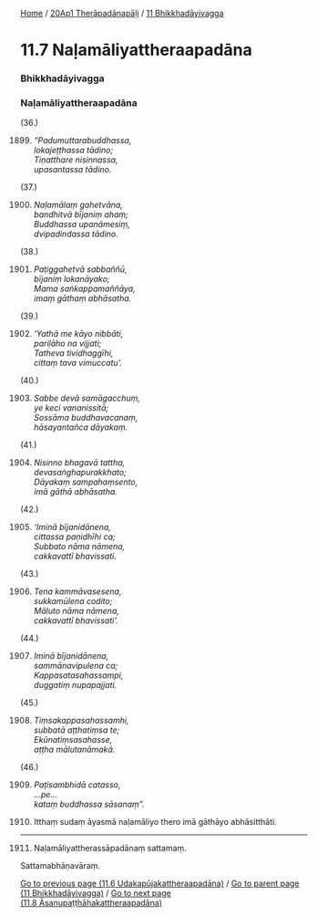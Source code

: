 
[Home](/) / [20Ap1 Therāpadānapāḷi](/tipitaka/20Ap1.md) / [11 Bhikkhadāyivagga](/tipitaka/20Ap1/11.md)

# 11.7 Naḷamāliyattheraapadāna

### Bhikkhadāyivagga

### Naḷamāliyattheraapadāna

(36.)

1899. _“Padumuttarabuddhassa,_  
_lokajeṭṭhassa tādino;_  
_Tiṇatthare nisinnassa,_  
_upasantassa tādino._  


(37.)

1900. _Naḷamālaṃ gahetvāna,_  
_bandhitvā bījaniṃ ahaṃ;_  
_Buddhassa upanāmesiṃ,_  
_dvipadindassa tādino._  


(38.)

1901. _Paṭiggahetvā sabbaññū,_  
_bījaniṃ lokanāyako;_  
_Mama saṅkappamaññāya,_  
_imaṃ gāthaṃ abhāsatha._  


(39.)

1902. _‘Yathā me kāyo nibbāti,_  
_pariḷāho na vijjati;_  
_Tatheva tividhaggīhi,_  
_cittaṃ tava vimuccatu’._  


(40.)

1903. _Sabbe devā samāgacchuṃ,_  
_ye keci vananissitā;_  
_Sossāma buddhavacanaṃ,_  
_hāsayantañca dāyakaṃ._  


(41.)

1904. _Nisinno bhagavā tattha,_  
_devasaṅghapurakkhato;_  
_Dāyakaṃ sampahaṃsento,_  
_imā gāthā abhāsatha._  


(42.)

1905. _‘Iminā bījanidānena,_  
_cittassa paṇidhīhi ca;_  
_Subbato nāma nāmena,_  
_cakkavattī bhavissati._  


(43.)

1906. _Tena kammāvasesena,_  
_sukkamūlena codito;_  
_Māluto nāma nāmena,_  
_cakkavattī bhavissati’._  


(44.)

1907. _Iminā bījanidānena,_  
_sammānavipulena ca;_  
_Kappasatasahassampi,_  
_duggatiṃ nupapajjati._  


(45.)

1908. _Tiṃsakappasahassamhi,_  
_subbatā aṭṭhatiṃsa te;_  
_Ekūnatiṃsasahasse,_  
_aṭṭha mālutanāmakā._  


(46.)

1909. _Paṭisambhidā catasso,_  
_…pe…_  
_kataṃ buddhassa sāsanaṃ”._  


1910. Itthaṃ sudaṃ āyasmā naḷamāliyo thero imā gāthāyo abhāsitthāti.

---

1911. Naḷamāliyattherassāpadānaṃ sattamaṃ.

  
Sattamabhāṇavāraṃ.



[Go to previous page (11.6 Udakapūjakattheraapadāna)](/tipitaka/20Ap1/11/11.6.md) / [Go to parent page (11 Bhikkhadāyivagga)](/tipitaka/20Ap1/11.md) / [Go to next page (11.8 Āsanupaṭṭhāhakattheraapadāna)](/tipitaka/20Ap1/11/11.8.md)


